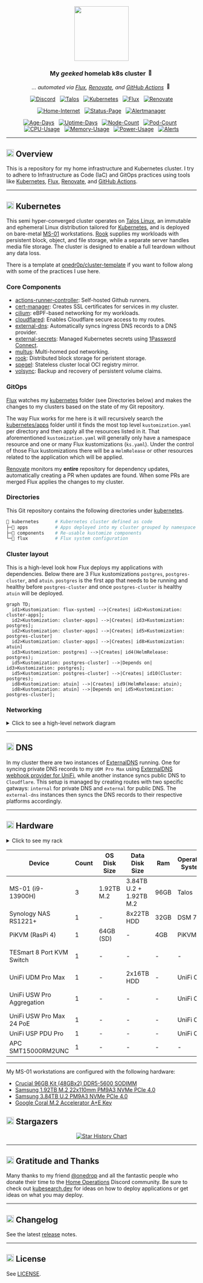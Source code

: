 <div align="center">

<img src="https://avatars.githubusercontent.com/u/36205263" align="center" width="144px" height="144px"/>

### My _geeked_ homelab k8s cluster <img src="https://fonts.gstatic.com/s/e/notoemoji/latest/1f680/512.gif" alt="🚀" width="16" height="16">

_... automated via [Flux](https://github.com/fluxcd/flux2), [Renovate](https://github.com/renovatebot/renovate), and [GitHub Actions](https://github.com/features/actions)_ <img src="https://fonts.gstatic.com/s/e/notoemoji/latest/1f916/512.gif" alt="🤖" width="16" height="16">

</div>

<div align="center">

[![Discord](https://img.shields.io/discord/673534664354430999?style=for-the-badge&label&logo=discord&logoColor=white&color=blue)](https://discord.gg/home-operations)&nbsp;&nbsp;
[![Talos](https://img.shields.io/endpoint?url=https%3A%2F%2Fkromgo.ktwo.io%2Ftalos_version&style=for-the-badge&logo=talos&logoColor=white&color=blue&label=%20)](https://talos.dev)&nbsp;&nbsp;
[![Kubernetes](https://img.shields.io/endpoint?url=https%3A%2F%2Fkromgo.ktwo.io%2Fkubernetes_version&style=for-the-badge&logo=kubernetes&logoColor=white&color=blue&label=%20)](https://kubernetes.io)&nbsp;&nbsp;
[![Flux](https://img.shields.io/endpoint?url=https%3A%2F%2Fkromgo.ktwo.io%2Fflux_version&style=for-the-badge&logo=flux&logoColor=white&color=blue&label=%20)](https://fluxcd.io)&nbsp;&nbsp;
[![Renovate](https://img.shields.io/github/actions/workflow/status/buroa/k8s-gitops/renovate.yaml?branch=main&label=&logo=renovatebot&style=for-the-badge&color=blue)](https://github.com/buroa/k8s-gitops/actions/workflows/renovate.yaml)

</div>

<div align="center">

[![Home-Internet](https://img.shields.io/endpoint?url=https%3A%2F%2Fhealthchecks.io%2Fb%2F2%2Fe8997a34-4964-4805-ab62-3522059c6f2b.shields&style=for-the-badge&logo=ubiquiti&logoColor=white&label=Home%20Internet)](https://status.ktwo.io)&nbsp;&nbsp;
[![Status-Page](https://img.shields.io/endpoint?url=https%3A%2F%2Fstatus.ktwo.io%2Fapi%2Fv1%2Fendpoints%2F_gatus%2Fhealth%2Fbadge.shields&style=for-the-badge&logo=statuspage&logoColor=white&label=Status%20Page)](https://status.ktwo.io)&nbsp;&nbsp;
[![Alertmanager](https://img.shields.io/endpoint?url=https%3A%2F%2Fhealthchecks.io%2Fb%2F2%2Fd6a71d48-9e97-4ba0-b7a0-ed0677d78304.shields&style=for-the-badge&logo=prometheus&logoColor=white&label=Alertmanager)](https://status.ktwo.io)

</div>

<div align="center">

[![Age-Days](https://img.shields.io/endpoint?url=https%3A%2F%2Fkromgo.ktwo.io%2Fcluster_age_days&style=flat-square&label=Age)](https://github.com/kashalls/kromgo)&nbsp;&nbsp;
[![Uptime-Days](https://img.shields.io/endpoint?url=https%3A%2F%2Fkromgo.ktwo.io%2Fcluster_uptime_days&style=flat-square&label=Uptime)](https://github.com/kashalls/kromgo)&nbsp;&nbsp;
[![Node-Count](https://img.shields.io/endpoint?url=https%3A%2F%2Fkromgo.ktwo.io%2Fcluster_node_count&style=flat-square&label=Nodes)](https://github.com/kashalls/kromgo)&nbsp;&nbsp;
[![Pod-Count](https://img.shields.io/endpoint?url=https%3A%2F%2Fkromgo.ktwo.io%2Fcluster_pod_count&style=flat-square&label=Pods)](https://github.com/kashalls/kromgo)&nbsp;&nbsp;
[![CPU-Usage](https://img.shields.io/endpoint?url=https%3A%2F%2Fkromgo.ktwo.io%2Fcluster_cpu_usage&style=flat-square&label=CPU)](https://github.com/kashalls/kromgo)&nbsp;&nbsp;
[![Memory-Usage](https://img.shields.io/endpoint?url=https%3A%2F%2Fkromgo.ktwo.io%2Fcluster_memory_usage&style=flat-square&label=Memory)](https://github.com/kashalls/kromgo)&nbsp;&nbsp;
[![Power-Usage](https://img.shields.io/endpoint?url=https%3A%2F%2Fkromgo.ktwo.io%2Fcluster_power_usage&style=flat-square&label=Power)](https://github.com/kashalls/kromgo)&nbsp;&nbsp;
[![Alerts](https://img.shields.io/endpoint?url=https%3A%2F%2Fkromgo.ktwo.io%2Fcluster_alert_count&style=flat-square&label=Alerts)](https://github.com/kashalls/kromgo)

</div>

---

## <img src="https://fonts.gstatic.com/s/e/notoemoji/latest/1f4a1/512.gif" alt="💡" width="20" height="20"> Overview

This is a repository for my home infrastructure and Kubernetes cluster. I try to adhere to Infrastructure as Code (IaC) and GitOps practices using tools like [Kubernetes](https://github.com/kubernetes/kubernetes), [Flux](https://github.com/fluxcd/flux2), [Renovate](https://github.com/renovatebot/renovate), and [GitHub Actions](https://github.com/features/actions).

---

## <img src="https://fonts.gstatic.com/s/e/notoemoji/latest/1f331/512.gif" alt="🌱" width="20" height="20"> Kubernetes

This semi hyper-converged cluster operates on [Talos Linux](https://github.com/siderolabs/talos), an immutable and ephemeral Linux distribution tailored for [Kubernetes](https://github.com/kubernetes/kubernetes), and is deployed on bare-metal [MS-01](https://store.minisforum.com/products/minisforum-ms-01) workstations. [Rook](https://github.com/rook/rook) supplies my workloads with persistent block, object, and file storage, while a separate server handles media file storage. The cluster is designed to enable a full teardown without any data loss.

There is a template at [onedr0p/cluster-template](https://github.com/onedr0p/cluster-template) if you want to follow along with some of the practices I use here.

### Core Components

- [actions-runner-controller](https://github.com/actions/actions-runner-controller): Self-hosted Github runners.
- [cert-manager](https://github.com/cert-manager/cert-manager): Creates SSL certificates for services in my cluster.
- [cilium](https://github.com/cilium/cilium): eBPF-based networking for my workloads.
- [cloudflared](https://github.com/cloudflare/cloudflared): Enables Cloudflare secure access to my routes.
- [external-dns](https://github.com/kubernetes-sigs/external-dns): Automatically syncs ingress DNS records to a DNS provider.
- [external-secrets](https://github.com/external-secrets/external-secrets): Managed Kubernetes secrets using [1Password Connect](https://github.com/1Password/connect).
- [multus](https://github.com/k8snetworkplumbingwg/multus-cni): Multi-homed pod networking.
- [rook](https://github.com/rook/rook): Distributed block storage for peristent storage.
- [spegel](https://github.com/spegel-org/spegel): Stateless cluster local OCI registry mirror.
- [volsync](https://github.com/backube/volsync): Backup and recovery of persistent volume claims.

### GitOps

[Flux](https://github.com/fluxcd/flux2) watches my [kubernetes](./kubernetes) folder (see Directories below) and makes the changes to my clusters based on the state of my Git repository.

The way Flux works for me here is it will recursively search the [kubernetes/apps](./kubernetes/apps) folder until it finds the most top level `kustomization.yaml` per directory and then apply all the resources listed in it. That aforementioned `kustomization.yaml` will generally only have a namespace resource and one or many Flux kustomizations (`ks.yaml`). Under the control of those Flux kustomizations there will be a `HelmRelease` or other resources related to the application which will be applied.

[Renovate](https://github.com/renovatebot/renovate) monitors my **entire** repository for dependency updates, automatically creating a PR when updates are found. When some PRs are merged Flux applies the changes to my cluster.

### Directories

This Git repository contains the following directories under [kubernetes](./kubernetes).

```sh
📁 kubernetes      # Kubernetes cluster defined as code
├─📁 apps          # Apps deployed into my cluster grouped by namespace (see below)
├─📁 components    # Re-usable kustomize components
└─📁 flux          # Flux system configuration
```

### Cluster layout

This is a high-level look how Flux deploys my applications with dependencies. Below there are 3 Flux kustomizations `postgres`, `postgres-cluster`, and `atuin`. `postgres` is the first app that needs to be running and healthy before `postgres-cluster` and once `postgres-cluster` is healthy `atuin` will be deployed.

```mermaid
graph TD;
  id1>Kustomization: flux-system] -->|Creates| id2>Kustomization: cluster-apps];
  id2>Kustomization: cluster-apps] -->|Creates| id3>Kustomization: postgres];
  id2>Kustomization: cluster-apps] -->|Creates| id5>Kustomization: postgres-cluster]
  id2>Kustomization: cluster-apps] -->|Creates| id8>Kustomization: atuin]
  id3>Kustomization: postgres] -->|Creates| id4(HelmRelease: postgres);
  id5>Kustomization: postgres-cluster] -->|Depends on| id3>Kustomization: postgres];
  id5>Kustomization: postgres-cluster] -->|Creates| id10(Cluster: postgres);
  id8>Kustomization: atuin] -->|Creates| id9(HelmRelease: atuin);
  id8>Kustomization: atuin] -->|Depends on| id5>Kustomization: postgres-cluster];
```

### Networking

<details>
  <summary>Click to see a high-level network diagram</summary>

  <img src="https://github.com/user-attachments/assets/b3ad1990-234e-4d1e-8df2-46c0662097cc" align="center" width="600px" alt="network"/>
</details>

---

## <img src="https://fonts.gstatic.com/s/e/notoemoji/latest/1f30e/512.gif" alt="🌎" width="20" height="20"> DNS

In my cluster there are two instances of [ExternalDNS](https://github.com/kubernetes-sigs/external-dns) running. One for syncing private DNS records to my `UDM Pro Max` using [ExternalDNS webhook provider for UniFi](https://github.com/kashalls/external-dns-unifi-webhook), while another instance syncs public DNS to `Cloudflare`. This setup is managed by creating routes with two specific gatways: `internal` for private DNS and `external` for public DNS. The `external-dns` instances then syncs the DNS records to their respective platforms accordingly.

---

## <img src="https://fonts.gstatic.com/s/e/notoemoji/latest/2699_fe0f/512.gif" alt="⚙" width="20" height="20"> Hardware

<details>
  <summary>Click to see my rack</summary>

  <img src="https://github.com/user-attachments/assets/43bd0ca8-a1a8-49d5-9b9a-04fbdcecdd3f" align="center" alt="rack"/>
</details>

| Device                    | Count | OS Disk Size | Data Disk Size          | Ram  | Operating System | Purpose                 |
|---------------------------|-------|--------------|-------------------------|------|------------------|-------------------------|
| MS-01 (i9-13900H)         | 3     | 1.92TB M.2   | 3.84TB U.2 + 1.92TB M.2 | 96GB | Talos            | Kubernetes              |
| Synology NAS RS1221+      | 1     | -            | 8x22TB HDD              | 32GB | DSM 7            | NFS                     |
| PiKVM (RasPi 4)           | 1     | 64GB (SD)    | -                       | 4GB  | PiKVM            | KVM                     |
| TESmart 8 Port KVM Switch | 1     | -            | -                       | -    | -                | Network KVM (for PiKVM) |
| UniFi UDM Pro Max         | 1     | -            | 2x16TB HDD              | -    | UniFi OS         | Router & NVR            |
| UniFi USW Pro Aggregation | 1     | -            | -                       | -    | UniFi OS         | 10G/25Gb Core Switch    |
| UniFi USW Pro Max 24 PoE  | 1     | -            | -                       | -    | UniFi OS         | 2.5Gb PoE Switch        |
| UniFi USP PDU Pro         | 1     | -            | -                       | -    | UniFi OS         | PDU                     |
| APC SMT15000RM2UNC        | 1     | -            | -                       | -    | -                | UPS                     |
---

My MS-01 workstations are configured with the following hardware:

- [Crucial 96GB Kit (48GBx2) DDR5-5600 SODIMM](https://www.crucial.com/memory/ddr5/ct2k48g56c46s5)
- [Samsung 1.92TB M.2 22x110mm PM9A3 NVMe PCIe 4.0](https://store.supermicro.com/us_en/1-92tb-nvme-pcie4-hds-smn0-mz1l21t9hclsa7.html)
- [Samsung 3.84TB U.2 PM9A3 NVMe PCIe 4.0](https://store.supermicro.com/us_en/3-84tb-nvme-pcie4-hds-sun0-mzql23t8hclsa7.html)
- [Google Coral M.2 Accelerator A+E Key](https://coral.ai/products/m2-accelerator-ae)

## <img src="https://fonts.gstatic.com/s/e/notoemoji/latest/1f31f/512.gif" alt="🌟" width="20" height="20"> Stargazers

<div align="center">

<a href="https://star-history.com/#buroa/k8s-gitops&Date">
  <picture>
    <source media="(prefers-color-scheme: dark)" srcset="https://api.star-history.com/svg?repos=buroa/k8s-gitops&type=Date&theme=dark" />
    <source media="(prefers-color-scheme: light)" srcset="https://api.star-history.com/svg?repos=buroa/k8s-gitops&type=Date" />
    <img alt="Star History Chart" src="https://api.star-history.com/svg?repos=buroa/k8s-gitops&type=Date" />
  </picture>
</a>

</div>

---

## <img src="https://fonts.gstatic.com/s/e/notoemoji/latest/1f64f/512.gif" alt="🙏" width="20" height="20"> Gratitude and Thanks

Many thanks to my friend [@onedrop](https://github.com/onedr0p) and all the fantastic people who donate their time to the [Home Operations](https://discord.gg/home-operations) Discord community. Be sure to check out [kubesearch.dev](https://kubesearch.dev) for ideas on how to deploy applications or get ideas on what you may deploy.

---

## <img src="https://fonts.gstatic.com/s/e/notoemoji/latest/1f6a7/512.gif" alt="🚧" width="20" height="20"> Changelog

See the latest [release](https://github.com/buroa/k8s-gitops/releases/latest) notes.

---

## <img src="https://fonts.gstatic.com/s/e/notoemoji/latest/2696_fe0f/512.gif" alt="⚖" width="20" height="20"> License

See [LICENSE](./LICENSE).
